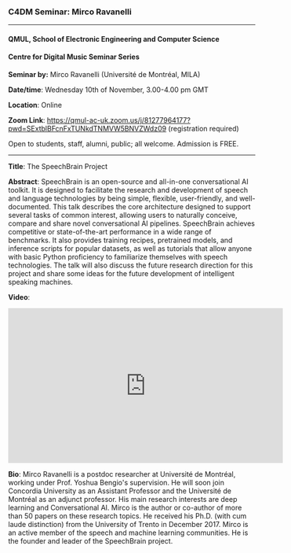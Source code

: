 ### C4DM Seminar: Mirco Ravanelli
-----------------

#### QMUL, School of Electronic Engineering and Computer Science

#### Centre for Digital Music Seminar Series

**Seminar by:** Mirco Ravanelli (Université de Montréal, MILA)

**Date/time**: Wednesday 10th of November, 3.00-4.00 pm GMT

**Location**: Online

**Zoom Link**: https://qmul-ac-uk.zoom.us/j/81277964177?pwd=SExtblBFcnFxTUNkdTNMVW5BNVZWdz09 (registration required)

Open to students, staff, alumni, public; all welcome.
Admission is FREE.

-----------------

<b>Title</b>: The SpeechBrain Project

<b>Abstract</b>:
SpeechBrain is an open-source and all-in-one conversational AI toolkit. It is designed to facilitate the research and development of speech and language technologies by being simple, flexible, user-friendly, and well-documented. This talk describes the core architecture designed to support several tasks of common interest, allowing users to naturally conceive, compare and share novel conversational AI pipelines. SpeechBrain achieves competitive or state-of-the-art performance in a wide range of benchmarks. It also provides training recipes, pretrained models, and inference scripts for popular datasets, as well as tutorials that allow anyone with basic Python proficiency to familiarize themselves with speech technologies. The talk will also discuss the future research direction for this project and share some ideas for the future development of intelligent speaking machines.

<b>Video</b>:
<iframe width="560" height="315" src="https://youtu.be/TfgnmfxsPXY" frameborder="0" allowfullscreen></iframe>

<b>Bio</b>: 
Mirco Ravanelli is a postdoc researcher at Université de Montréal, working under Prof. Yoshua Bengio's supervision. He will soon join Concordia University as an Assistant Professor and the Université de Montréal as an adjunct professor. His main research interests are deep learning and Conversational AI. Mirco is the author or co-author of more than 50 papers on these research topics. He received his Ph.D. (with cum laude distinction) from the University of Trento in December 2017. Mirco is an active member of the speech and machine learning communities. He is the founder and leader of the SpeechBrain project.
